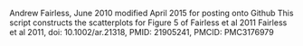 Andrew Fairless, June 2010
modified April 2015 for posting onto Github
This script constructs the scatterplots for Figure 5 of Fairless et al 2011
Fairless et al 2011, doi: 10.1002/ar.21318, PMID: 21905241, PMCID: PMC3176979
